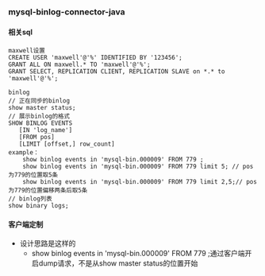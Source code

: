 ### mysql-binlog-connector-java

#### 相关sql
```
maxwell设置
CREATE USER 'maxwell'@'%' IDENTIFIED BY '123456';
GRANT ALL ON maxwell.* TO 'maxwell'@'%';
GRANT SELECT, REPLICATION CLIENT, REPLICATION SLAVE on *.* to 'maxwell'@'%'; 

binlog
// 正在同步的binlog
show master status;
// 展示binlog的格式
SHOW BINLOG EVENTS
   [IN 'log_name']
   [FROM pos]
   [LIMIT [offset,] row_count]
example：
    show binlog events in 'mysql-bin.000009' FROM 779 ;
    show binlog events in 'mysql-bin.000009' FROM 779 limit 5; // pos为779的位置取5条
    show binlog events in 'mysql-bin.000009' FROM 779 limit 2,5;// pos为779的位置偏移两条后取5条
// binlog列表
show binary logs;

```

#### 客户端定制
* 设计思路是这样的
  * show binlog events in 'mysql-bin.000009' FROM 779 ;通过客户端开启dump请求，不是从show master status的位置开始